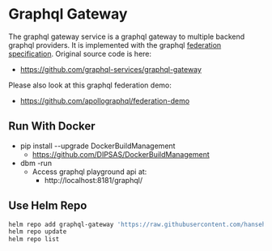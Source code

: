 # Graphql Gateway

The graphql gateway service is a graphql gateway to multiple backend graphql providers.
It is implemented with the graphql [federation specification](https://www.apollographql.com/docs/apollo-server/api/apollo-federation/).
Original source code is here:
- https://github.com/graphql-services/graphql-gateway

Please also look at this graphql federation demo:
- https://github.com/apollographql/federation-demo

## Run With Docker
- pip install --upgrade DockerBuildManagement
    - https://github.com/DIPSAS/DockerBuildManagement
- dbm -run
  - Access graphql playground api at: 
    - http://localhost:8181/graphql/

## Use Helm Repo
```bash
helm repo add graphql-gateway 'https://raw.githubusercontent.com/hansehe/graphql-gateway/master/helm/charts'
helm repo update
helm repo list
```
